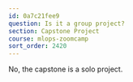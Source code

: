 ```yaml
---
id: 0a7c21fee9
question: Is it a group project?
section: Capstone Project
course: mlops-zoomcamp
sort_order: 2420
---
```


No, the capstone is a solo project.

